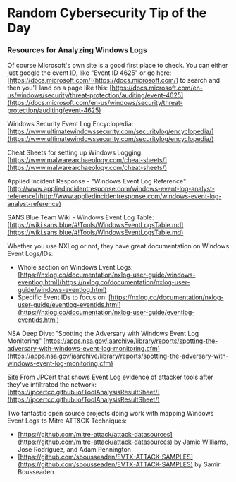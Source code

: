 # Random Cybersecurity Tip of the Day
### Resources for Analyzing Windows Logs

Of course Microsoft's own site is a good first place to check. You can either just google the event ID, like "Event ID 4625" or go here: [https://docs.microsoft.com/](https://docs.microsoft.com/) to search and then you'll land on a page like this: [https://docs.microsoft.com/en-us/windows/security/threat-protection/auditing/event-4625](https://docs.microsoft.com/en-us/windows/security/threat-protection/auditing/event-4625)

Windows Security Event Log Encyclopedia: [https://www.ultimatewindowssecurity.com/securitylog/encyclopedia/](https://www.ultimatewindowssecurity.com/securitylog/encyclopedia/)

Cheat Sheets for setting up Windows Logging: [https://www.malwarearchaeology.com/cheat-sheets/](https://www.malwarearchaeology.com/cheat-sheets/)

Applied Incident Response - "Windows Event Log Reference": [http://www.appliedincidentresponse.com/windows-event-log-analyst-reference](http://www.appliedincidentresponse.com/windows-event-log-analyst-reference)

SANS Blue Team Wiki - Windows Event Log Table: [https://wiki.sans.blue/#!Tools/WindowsEventLogsTable.md](https://wiki.sans.blue/#!Tools/WindowsEventLogsTable.md)

Whether you use NXLog or not, they have great documentation on Windows Event Logs/IDs:
- Whole section on Windows Event Logs: [https://nxlog.co/documentation/nxlog-user-guide/windows-eventlog.html](https://nxlog.co/documentation/nxlog-user-guide/windows-eventlog.html)
- Specific Event IDs to focus on: [https://nxlog.co/documentation/nxlog-user-guide/eventlog-eventids.html](https://nxlog.co/documentation/nxlog-user-guide/eventlog-eventids.html)

NSA Deep Dive: "Spotting the Adversary with Windows Event Log Monitoring" [https://apps.nsa.gov/iaarchive/library/reports/spotting-the-adversary-with-windows-event-log-monitoring.cfm](https://apps.nsa.gov/iaarchive/library/reports/spotting-the-adversary-with-windows-event-log-monitoring.cfm)

Site From JPCert that shows Event Log evidence of attacker tools after they've infiltrated the network: [https://jpcertcc.github.io/ToolAnalysisResultSheet/](https://jpcertcc.github.io/ToolAnalysisResultSheet/)

Two fantastic open source projects doing work with mapping Windows Event Logs to Mitre ATT&CK Techniques:
- [https://github.com/mitre-attack/attack-datasources](https://github.com/mitre-attack/attack-datasources) by Jamie Williams, Jose Rodriguez, and Adam Pennington
- [https://github.com/sbousseaden/EVTX-ATTACK-SAMPLES](https://github.com/sbousseaden/EVTX-ATTACK-SAMPLES) by Samir Bousseaden
